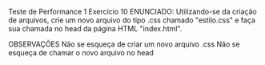 Teste de Performance 1
Exercício 10
ENUNCIADO:
Utilizando-se da criação de arquivos, crie um novo arquivo do tipo .css chamado "estilo.css" e faça sua chamada no head da página HTML "index.html".

OBSERVAÇÕES
Não se esqueça de criar um novo arquivo .css
Não se esqueça de chamar o novo arquivo no head